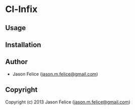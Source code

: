 # Cl-Infix

## Usage

## Installation

## Author

* Jason Felice (jason.m.felice@gmail.com)

## Copyright

Copyright (c) 2013 Jason Felice (jason.m.felice@gmail.com)

